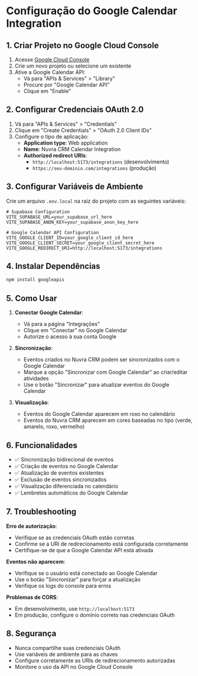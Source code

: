 # Configuração do Google Calendar Integration

## 1. Criar Projeto no Google Cloud Console

1. Acesse [Google Cloud Console](https://console.cloud.google.com/)
2. Crie um novo projeto ou selecione um existente
3. Ative a Google Calendar API:
   - Vá para "APIs & Services" > "Library"
   - Procure por "Google Calendar API"
   - Clique em "Enable"

## 2. Configurar Credenciais OAuth 2.0

1. Vá para "APIs & Services" > "Credentials"
2. Clique em "Create Credentials" > "OAuth 2.0 Client IDs"
3. Configure o tipo de aplicação:
   - **Application type**: Web application
   - **Name**: Nuvra CRM Calendar Integration
   - **Authorized redirect URIs**: 
     - `http://localhost:5173/integrations` (desenvolvimento)
     - `https://seu-dominio.com/integrations` (produção)

## 3. Configurar Variáveis de Ambiente

Crie um arquivo `.env.local` na raiz do projeto com as seguintes variáveis:

```env
# Supabase Configuration
VITE_SUPABASE_URL=your_supabase_url_here
VITE_SUPABASE_ANON_KEY=your_supabase_anon_key_here

# Google Calendar API Configuration
VITE_GOOGLE_CLIENT_ID=your_google_client_id_here
VITE_GOOGLE_CLIENT_SECRET=your_google_client_secret_here
VITE_GOOGLE_REDIRECT_URI=http://localhost:5173/integrations
```

## 4. Instalar Dependências

```bash
npm install googleapis
```

## 5. Como Usar

1. **Conectar Google Calendar**:
   - Vá para a página "Integrações"
   - Clique em "Conectar" no Google Calendar
   - Autorize o acesso à sua conta Google

2. **Sincronização**:
   - Eventos criados no Nuvra CRM podem ser sincronizados com o Google Calendar
   - Marque a opção "Sincronizar com Google Calendar" ao criar/editar atividades
   - Use o botão "Sincronizar" para atualizar eventos do Google Calendar

3. **Visualização**:
   - Eventos do Google Calendar aparecem em roxo no calendário
   - Eventos do Nuvra CRM aparecem em cores baseadas no tipo (verde, amarelo, roxo, vermelho)

## 6. Funcionalidades

- ✅ Sincronização bidirecional de eventos
- ✅ Criação de eventos no Google Calendar
- ✅ Atualização de eventos existentes
- ✅ Exclusão de eventos sincronizados
- ✅ Visualização diferenciada no calendário
- ✅ Lembretes automáticos do Google Calendar

## 7. Troubleshooting

**Erro de autorização**:
- Verifique se as credenciais OAuth estão corretas
- Confirme se a URI de redirecionamento está configurada corretamente
- Certifique-se de que a Google Calendar API está ativada

**Eventos não aparecem**:
- Verifique se o usuário está conectado ao Google Calendar
- Use o botão "Sincronizar" para forçar a atualização
- Verifique os logs do console para erros

**Problemas de CORS**:
- Em desenvolvimento, use `http://localhost:5173`
- Em produção, configure o domínio correto nas credenciais OAuth

## 8. Segurança

- Nunca compartilhe suas credenciais OAuth
- Use variáveis de ambiente para as chaves
- Configure corretamente as URIs de redirecionamento autorizadas
- Monitore o uso da API no Google Cloud Console 